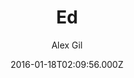 ---
title: Ed
github: https://github.com/elotroalex/ed
demo: https://elotroalex.github.io/ed/
author: Alex Gil
ssg:
  - Jekyll
cms:
  - Markdown
date: 2016-01-18T02:09:56.000Z
description: A jekyll theme for minimal editions
draft: true
publish_date: '2016-01-18T02:09:56Z'
update_date: '2021-08-31T19:57:21Z'
github_star: 129
github_fork: 141
---